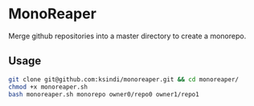 # MonoReaper

Merge github repositories into a master directory to create a monorepo.

## Usage

```bash
git clone git@github.com:ksindi/monoreaper.git && cd monoreaper/
chmod +x monoreaper.sh
bash monoreaper.sh monorepo owner0/repo0 owner1/repo1
```
